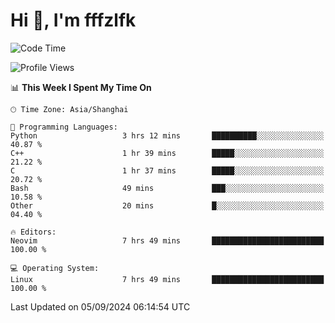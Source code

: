 # Hi 👋, I'm fffzlfk

<!--START_SECTION:waka-->
![Code Time](http://img.shields.io/badge/Code%20Time-964%20hrs%2057%20mins-blue)

![Profile Views](http://img.shields.io/badge/Profile%20Views-0-blue)

📊 **This Week I Spent My Time On** 

```text
🕑︎ Time Zone: Asia/Shanghai

💬 Programming Languages: 
Python                   3 hrs 12 mins       ██████████░░░░░░░░░░░░░░░   40.87 % 
C++                      1 hr 39 mins        █████░░░░░░░░░░░░░░░░░░░░   21.22 % 
C                        1 hr 37 mins        █████░░░░░░░░░░░░░░░░░░░░   20.72 % 
Bash                     49 mins             ███░░░░░░░░░░░░░░░░░░░░░░   10.58 % 
Other                    20 mins             █░░░░░░░░░░░░░░░░░░░░░░░░   04.40 % 

🔥 Editors: 
Neovim                   7 hrs 49 mins       █████████████████████████   100.00 % 

💻 Operating System: 
Linux                    7 hrs 49 mins       █████████████████████████   100.00 % 
```


 Last Updated on 05/09/2024 06:14:54 UTC
<!--END_SECTION:waka-->
